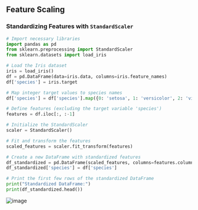   ## Feature Scaling

### Standardizing Features with `StandardScaler`

```python
# Import necessary libraries
import pandas as pd
from sklearn.preprocessing import StandardScaler
from sklearn.datasets import load_iris

# Load the Iris dataset
iris = load_iris()
df = pd.DataFrame(data=iris.data, columns=iris.feature_names)
df['species'] = iris.target

# Map integer target values to species names
df['species'] = df['species'].map({0: 'setosa', 1: 'versicolor', 2: 'virginica'})

# Define features (excluding the target variable 'species')
features = df.iloc[:, :-1]

# Initialize the StandardScaler
scaler = StandardScaler()

# Fit and transform the features
scaled_features = scaler.fit_transform(features)

# Create a new DataFrame with standardized features
df_standardized = pd.DataFrame(scaled_features, columns=features.columns)
df_standardized['species'] = df['species']

# Print the first few rows of the standardized DataFrame
print("Standardized DataFrame:")
print(df_standardized.head())
```

![image](https://github.com/user-attachments/assets/0fb69481-2158-4f87-ac85-654eed6ba689)
